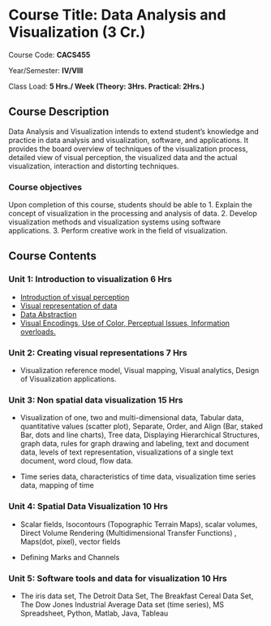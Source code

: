 # Course Title: Data Analysis and Visualization (3 Cr.)

Course Code: **CACS455**

Year/Semester: **IV/VIII**

Class Load: **5 Hrs./ Week (Theory: 3Hrs. Practical: 2Hrs.)**

## Course Description

Data Analysis and Visualization intends to extend student’s knowledge and practice in data analysis and visualization, software, and applications. It provides the board overview of techniques of the visualization process, detailed view of visual perception, the visualized data and the actual visualization, interaction and distorting techniques.

### Course objectives

Upon completion of this course, students should be able to 1. Explain the concept of visualization in the processing and analysis of data. 2. Develop visualization methods and visualization systems using software applications. 3. Perform creative work in the field of visualization.

## Course Contents

### Unit 1: Introduction to visualization 6 Hrs

- [Introduction of visual perception](./Unit-01-Introduction-to-Visualization.md#introduction-of-visual-perception)
- [Visual representation of data](./Unit-01-Introduction-to-Visualization.md#visual-representation-of-data)
- [Data Abstraction](./Unit-01-Introduction-to-Visualization.md#data-abstraction)
- [Visual Encodings, Use of Color, Perceptual Issues, Information overloads.](Unit-01-Introduction-to-Visualization.md#visual-encoding)

### Unit 2: Creating visual representations 7 Hrs

- Visualization reference model, Visual mapping, Visual analytics, Design of Visualization applications.

### Unit 3: Non spatial data visualization 15 Hrs

- Visualization of one, two and multi-dimensional data, Tabular data, quantitative values (scatter plot), Separate, Order, and Align (Bar, staked Bar, dots and line charts), Tree data, Displaying Hierarchical Structures, graph data, rules for graph drawing and labeling, text and document data, levels of text representation, visualizations of a single text document, word cloud, flow data.

- Time series data, characteristics of time data, visualization time series data, mapping of time

### Unit 4: Spatial Data Visualization 10 Hrs

- Scalar fields, Isocontours (Topographic Terrain Maps), scalar volumes, Direct Volume Rendering (Multidimensional Transfer Functions) , Maps(dot, pixel), vector fields

- Defining Marks and Channels

### Unit 5: Software tools and data for visualization 10 Hrs

- The iris data set, The Detroit Data Set, The Breakfast Cereal Data Set, The Dow Jones Industrial Average Data set (time series), MS Spreadsheet, Python, Matlab, Java, Tableau